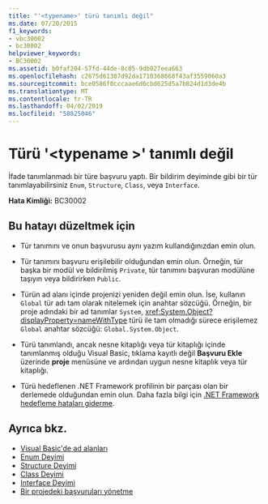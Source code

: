 ```yaml
---
title: "'<typename>' türü tanımlı değil"
ms.date: 07/20/2015
f1_keywords:
- vbc30002
- bc30002
helpviewer_keywords:
- BC30002
ms.assetid: b0faf204-57fd-44de-8c05-9db027eea663
ms.openlocfilehash: c2675d61307d92da1710368668f43af3559060a3
ms.sourcegitcommit: bce0586f0cccaae6d6cbd625d5a7b824d1d3de4b
ms.translationtype: MT
ms.contentlocale: tr-TR
ms.lasthandoff: 04/02/2019
ms.locfileid: "58825046"
---
```

# <a name="type-typename-is-not-defined"></a>Türü '\<typename >' tanımlı değil
İfade tanımlanmadı bir türe başvuru yaptı. Bir bildirim deyiminde gibi bir tür tanımlayabilirsiniz `Enum`, `Structure`, `Class`, veya `Interface`.  
  
 **Hata Kimliği:** BC30002  
  
## <a name="to-correct-this-error"></a>Bu hatayı düzeltmek için  
  
-   Tür tanımını ve onun başvurusu aynı yazım kullandığınızdan emin olun.  
  
-   Tür tanımını başvuru erişilebilir olduğundan emin olun. Örneğin, tür başka bir modül ve bildirilmiş `Private`, tür tanımını başvuran modülüne taşıyın veya bildirirken `Public`.  
  
-   Türün ad alanı içinde projenizi yeniden değil emin olun. İse, kullanın `Global` tür adı tam olarak nitelemek için anahtar sözcüğü. Örneğin, bir proje adındaki bir ad tanımlar `System`, <xref:System.Object?displayProperty=nameWithType> türü ile tam olmadığı sürece erişilemez `Global` anahtar sözcüğü: `Global.System.Object`.  
  
-   Türü tanımlandı, ancak nesne kitaplığı veya tür kitaplığı içinde tanımlanmış olduğu Visual Basic, tıklama kayıtlı değil **Başvuru Ekle** üzerinde **proje** menüsüne ve ardından uygun nesne kitaplık veya tür kitaplığı.  
  
-   Türü hedeflenen .NET Framework profilinin bir parçası olan bir derlemede olduğundan emin olun. Daha fazla bilgi için [.NET Framework hedefleme hataları giderme](/visualstudio/msbuild/troubleshooting-dotnet-framework-targeting-errors).  
  
## <a name="see-also"></a>Ayrıca bkz.

- [Visual Basic'de ad alanları](../../../visual-basic/programming-guide/program-structure/namespaces.md)
- [Enum Deyimi](../../../visual-basic/language-reference/statements/enum-statement.md)
- [Structure Deyimi](../../../visual-basic/language-reference/statements/structure-statement.md)
- [Class Deyimi](../../../visual-basic/language-reference/statements/class-statement.md)
- [Interface Deyimi](../../../visual-basic/language-reference/statements/interface-statement.md)
- [Bir projedeki başvuruları yönetme](/visualstudio/ide/managing-references-in-a-project)
